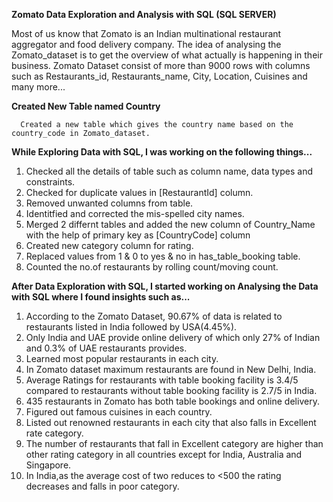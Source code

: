 


**Zomato Data Exploration and Analysis with SQL (SQL SERVER)**

Most of us know that Zomato is an Indian multinational restaurant aggregator and food delivery company.
The idea of analysing the Zomato_dataset is to get the overview of what actually is happening in their business. 
Zomato Dataset consist of more than 9000 rows with columns such as Restaurants_id, Restaurants_name, City, Location, Cuisines and many more...

**Created New Table named Country**

      Created a new table which gives the country name based on the country_code in Zomato_dataset.

**While Exploring Data with SQL, I was working on the following things...**

1. Checked all the details of table such as column name, data types and constraints.
2. Checked for duplicate values in [RestaurantId] column.
3. Removed unwanted columns from table.
4. Identitfied and corrected the mis-spelled city names.
5. Merged 2 differnt tables and added the new column of Country_Name with the help of primary key as [CountryCode] column
6. Created new category column for rating.
7. Replaced values from 1 & 0 to yes & no in has_table_booking table.
8. Counted the no.of restaurants by rolling count/moving count.

**After Data Exploration with SQL, I started working on Analysing the Data with SQL where I found insights such as...**

1. According to the Zomato Dataset, 90.67% of data is related to restaurants listed in India followed by USA(4.45%).
2. Only India and UAE provide online delivery of which only 27% of Indian and 0.3% of UAE restaurants provides.
3. Learned most popular restaurants in each city. 
4. In Zomato dataset maximum restaurants are found in New Delhi, India.
5. Average Ratings for restaurants with table booking facility is 3.4/5 compared to restaurants without table booking facility is 2.7/5 in India.
6. 435 restaurants in Zomato has both table bookings and online delivery.
7. Figured out famous cuisines in each country.
8. Listed out renowned restaurants in each city that also falls in Excellent rate category.
9. The number of restaurants that fall in Excellent category are higher than other rating category in all countries except for India, Australia and Singapore. 
10. In India,as the average cost of two reduces to <500 the rating decreases and falls in poor category.




